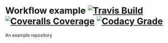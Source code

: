 Workflow example [![Travis Build](https://img.shields.io/travis/L8D/workflow-example.svg?style=flat-square)](https://travis-ci.org/L8D/workflow-example) [![Coveralls Coverage](https://img.shields.io/coveralls/L8D/workflow-example.svg?style=flat-square)](https://coveralls.io/github/L8D/workflow-example) [![Codacy Grade](https://img.shields.io/codacy/58d446b58ad8476693666aeaf0cb19a8.svg?style=flat-square)](https://www.codacy.com/app/tenorbiel/workflow-example)
================

An example repository
